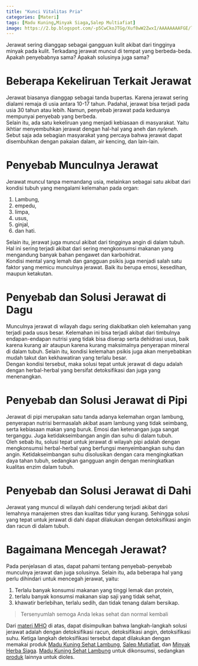 ```yaml
---
title: "Kunci Vitalitas Pria"
categories: [Materi]
tags: [Madu Kuning,Minyak Siaga,Salep Multiafiat]
image: https://2.bp.blogspot.com/-p5CwCkoJTGg/Xuf8wW2ZwxI/AAAAAAAAFGE/ldIJSHkVNsEUCooXOplaP9li2jqtfP3lgCPcBGAsYHg/s1600/202006-mho-penyebab-dan-solusi-jerawat.png
---
```


<div>Jerawat sering dianggap sebagai gangguan kulit akibat dari tingginya minyak pada kulit. Terkadang jerawat muncul di tempat yang berbeda-beda. Apakah penyebabnya sama? Apakah solusinya juga sama?</div>

<h1>Beberapa Kekeliruan Terkait Jerawat</h1>

<div>Jerawat biasanya dianggap sebagai tanda bupertas. Karena jerawat sering dialami remaja di usia antara 10-17 tahun. Padahal, jerawat bisa terjadi pada usia 30 tahun atau lebih. Namun, penyebab jerawat pada keduanya mempunyai penyebab yang berbeda.</div>

<div>Selain itu, ada satu kekeliruan yang menjadi kebiasaan di masyarakat. Yaitu ikhtiar menyembuhkan jerawat dengan hal-hal yang aneh dan <i>nyleneh</i>. Sebut saja ada sebagian masyarakat yang percaya bahwa jerawat dapat disembuhkan dengan pakaian dalam, air kencing, dan lain-lain.</div>

<h1>Penyebab Munculnya Jerawat</h1>

<div>Jerawat muncul tanpa memandang usia, melainkan sebagai satu akibat dari kondisi tubuh yang mengalami kelemahan pada organ:</div>

<ol>
<li>Lambung,</li>
<li>empedu,</li>
<li>limpa,</li>
<li>usus,</li>
<li>ginjal,</li>
<li>dan hati.</li>
</ol>

<div>Selain itu, jerawat juga muncul akibat dari tingginya angin di dalam tubuh. Hal ini sering terjadi akibat dari sering mengkonsumsi makanan yang mengandung banyak bahan pengawet dan karbohidrat.</div>

<div>Kondisi mental yang lemah dan gangguan psikis juga menjadi salah satu faktor yang memicu munculnya jerawat. Baik itu berupa emosi, kesedihan, maupun ketakutan.</div>

<h1>Penyebab dan Solusi Jerawat di Dagu</h1>

<div>Munculnya jerawat di wilayah dagu sering diakibatkan oleh kelemahan yang terjadi pada usus besar. Kelemahan ini bisa terjadi akibat dari timbulnya endapan-endapan nutrisi yang tidak bisa diserap serta dehidrasi usus, baik karena kurang air ataupun karena kurang maksimalnya penyerapan mineral di dalam tubuh. Selain itu, kondisi kelemahan psikis juga akan menyebabkan mudah takut dan kekhawatiran yang terlalu besar.</div>

<div>Dengan kondisi tersebut, maka solusi tepat untuk jerawat di dagu adalah dengan herbal-herbal yang bersifat detoksifikasi dan juga yang menenangkan.</div>

<h1>Penyebab dan Solusi Jerawat di Pipi</h1>

<div>Jerawat di pipi merupakan satu tanda adanya kelemahan organ lambung, penyerapan nutrisi bermasalah akibat asam lambung yang tidak seimbang, serta kebiasaan makan yang buruk. Emosi dan ketenangan juga sangat terganggu. Juga ketidakseimbangan angin dan suhu di dalam tubuh.</div>

<div>Oleh sebab itu, solusi tepat untuk jerawat di wilayah pipi adalah dengan mengkonsumsi herbal-herbal yang berfungsi menyeimbangkan suhu dan angin. Ketidakseimbangan suhu disolusikan dengan cara mengingkatkan daya tahan tubuh, sedangkan gangguan angin dengan meningkatkan kualitas enzim dalam tubuh.</div>

<h1>Penyebab dan Solusi Jerawat di Dahi</h1>

<div>Jerawat yang muncul di wilayah dahi cenderung terjadi akibat dari lemahnya manajemen stres dan kualitas tidur yang kurang. Sehingga solusi yang tepat untuk jerawat di dahi dapat dilakukan dengan detoksifikasi angin dan racun di dalam tubuh.</div>

<h1>Bagaimana Mencegah Jerawat?</h1>

<div>Pada penjelasan di atas, dapat pahami tentang penyebab-penyebab munculnya jerawat dan juga solusinya. Selain itu, ada beberapa hal yang perlu dihindari untuk mencegah jerawat, yaitu:</div>

<ol>
    <li>Terlalu banyak konsumsi makanan yang tinggi lemak dan protein,</li>
    <li>terlalu banyak konsumsi makanan siap saji yang tidak sehat,</li>
    <li>khawatir berlebihan, terlalu sedih, dan tidak tenang dalam bersikap.</li>
</ol>

<blockquote>Tersenyumlah semoga Anda lekas sehat dan normal kembali</blockquote>

<div>Dari <a href='/categories/materi'>materi MHO</a> di atas, dapat disimpulkan bahwa langkah-langkah solusi jerawat adalah dengan detoksifikasi racun, detoksifikasi angin, detoksifikasi suhu. Ketiga langkah detoksifikasi tersebut dapat dilakukan dengan memakai produk <a href='/posts/madu-kuning-sehat-lambung-wk6'>Madu Kuning Sehat Lambung</a>, <a href="/posts/salep-multiafiat-7b2">Salep Mutiafiat</a>, dan <a href="/posts/minyak-herba-siaga-premium-2tm">Minyak Herba Siaga</a>. <a href='/posts/madu-kuning-sehat-lambung-wk6'>Madu Kuning Sehat Lambung</a> untuk dikonsumsi, sedangkan <a href='/categories/produk'>produk</a> lainnya untuk dioles.</div>